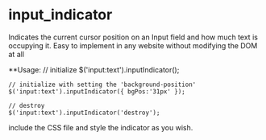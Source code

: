 input_indicator
===============
Indicates the current cursor position on an Input field and how much text is occupying it. Easy to implement in any website without modifying the DOM at all

**Usage:
    // initialize
    $('input:text').inputIndicator();

    // initialize with setting the 'background-position'
    $('input:text').inputIndicator({ bgPos:'31px' });

    // destroy
    $('input:text').inputIndicator('destroy');

include the CSS file and style the indicator as you wish.
